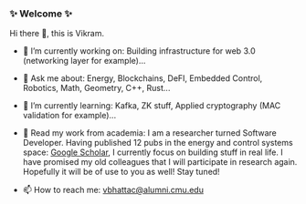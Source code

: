 ### ✨ Welcome ✨
 Hi there 👋, this is Vikram.
- 🔭 I’m currently working on: Building infrastructure for web 3.0 (networking layer for example)...
  
- 💬 Ask me about: Energy, Blockchains, DeFI, Embedded Control, Robotics, Math, Geometry, C++, Rust...
  
- 🌱 I’m currently learning: Kafka, ZK stuff, Applied cryptography (MAC validation for example)...
  
- 💬 Read my work from academia: I am a researcher turned Software Developer. Having published 12 pubs in the energy and control systems space: [Google Scholar](https://scholar.google.co.in/citations?user=91OsIQYAAAAJ&hl=en), I currently focus on building stuff in real life. I have promised my old colleagues that I will participate in research again. Hopefully it will be of use to you as well! Stay tuned!
  
- 📫 How to reach me: vbhattac@alumni.cmu.edu
